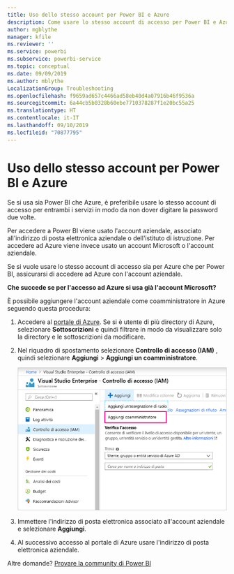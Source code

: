 ```yaml
---
title: Uso dello stesso account per Power BI e Azure
description: Come usare lo stesso account di accesso per Power BI e Azure
author: mgblythe
manager: kfile
ms.reviewer: ''
ms.service: powerbi
ms.subservice: powerbi-service
ms.topic: conceptual
ms.date: 09/09/2019
ms.author: mblythe
LocalizationGroup: Troubleshooting
ms.openlocfilehash: f9659ad657c4466ad58eb40d4a07916b46f9536a
ms.sourcegitcommit: 6a44cb5b0328b60ebe7710378287f1e20bc55a25
ms.translationtype: HT
ms.contentlocale: it-IT
ms.lasthandoff: 09/10/2019
ms.locfileid: "70877795"
---
```

# <a name="using-the-same-account-for-power-bi-and-azure"></a>Uso dello stesso account per Power BI e Azure

Se si usa sia Power BI che Azure, è preferibile usare lo stesso account di accesso per entrambi i servizi in modo da non dover digitare la password due volte.

Per accedere a Power BI viene usato l'account aziendale, associato all'indirizzo di posta elettronica aziendale o dell'istituto di istruzione.  Per accedere ad Azure viene invece usato un account Microsoft o l'account aziendale.

Se si vuole usare lo stesso account di accesso sia per Azure che per Power BI, assicurarsi di accedere ad Azure con l'account aziendale.

**Che succede se per l'accesso ad Azure si usa già l'account Microsoft?**

È possibile aggiungere l'account aziendale come coamministratore in Azure seguendo questa procedura:

1. Accedere al [portale di Azure](http://portal.azure.com/). Se si è utente di più directory di Azure, selezionare **Sottoscrizioni** e quindi filtrare in modo da visualizzare solo la directory e le sottoscrizioni da modificare.

1. Nel riquadro di spostamento selezionare **Controllo di accesso (IAM)** , quindi selezionare **Aggiungi** \> **Aggiungi un coamministratore**.

    ![Aggiungere un coamministratore nel portale di Azure](media/service-admin-how-to-use-the-same-account-as-azure/add-co-administrator.png)

1. Immettere l'indirizzo di posta elettronica associato all'account aziendale e selezionare **Aggiungi**.

1. Al successivo accesso al portale di Azure usare l'indirizzo di posta elettronica aziendale.

Altre domande? [Provare la community di Power BI](http://community.powerbi.com/)
